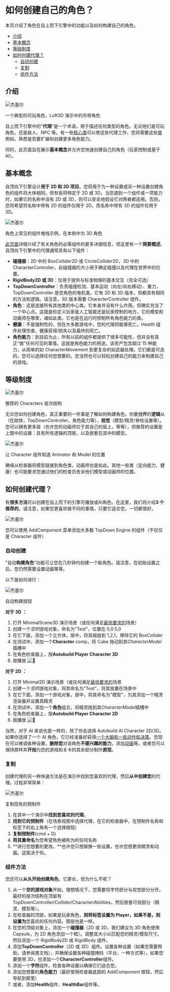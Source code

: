如何创建自己的角色？
==========

本页介绍了角色在自上而下引擎中的功能以及如何构建自己的角色。

-   [介绍](https://topdown-engine-docs.moremountains.com/how-to-create-character.html#introduction)[](https://topdown-engine-docs.moremountains.com/how-to-create-character.html#introduction)
-   [基本概念](https://topdown-engine-docs.moremountains.com/how-to-create-character.html#base-concepts)[](https://topdown-engine-docs.moremountains.com/how-to-create-character.html#base-concepts)
-   [等级制度](https://topdown-engine-docs.moremountains.com/how-to-create-character.html#hierarchy)[](https://topdown-engine-docs.moremountains.com/how-to-create-character.html#hierarchy)
-   [如何创建代理？](https://topdown-engine-docs.moremountains.com/how-to-create-character.html#how-do-i-create-an-agent-)[](https://topdown-engine-docs.moremountains.com/how-to-create-character.html#how-do-i-create-an-agent-)
    -   [自动创建](https://topdown-engine-docs.moremountains.com/how-to-create-character.html#automatic-creation)[](https://topdown-engine-docs.moremountains.com/how-to-create-character.html#automatic-creation)
    -   [复制](https://topdown-engine-docs.moremountains.com/how-to-create-character.html#copy)[](https://topdown-engine-docs.moremountains.com/how-to-create-character.html#copy)
    -   [组件方法](https://topdown-engine-docs.moremountains.com/how-to-create-character.html#components-approach)[](https://topdown-engine-docs.moremountains.com/how-to-create-character.html#components-approach)

介绍[](https://topdown-engine-docs.moremountains.com/how-to-create-character.html#introduction)
---------------------------------------------------------------------------------------------

![杰基尔](https://topdown-engine-docs.moremountains.com/images/howtocharacter-1.png)

一个典型的可玩角色，Loft3D 演示中的吊带角色

自上而下引擎中的"**代理**"是一个术语，用于描述任何类型的角色，无论他们是可玩角色，还是敌人、NPC 等。有一些[核心类](https://topdown-engine-docs.moremountains.com/character-classes.html)可以使这些代理工作，您将需要这些[类](https://topdown-engine-docs.moremountains.com/character-classes.html)例如，熟悉是否要扩展和创建更多角色能力。

同时，此页面旨在展示**基本概念**并允许您快速创建自己的角色（玩家控制或基于 AI）。

基本概念[](https://topdown-engine-docs.moremountains.com/how-to-create-character.html#base-concepts)
------------------------------------------------------------------------------------------------

自顶向下引擎设计**用于 2D 和 3D 项目**。您将用于为一种设置或另一种设置创建角色的组件将大体相同，但有些将特定于 2D 或 3D。当您遇到一个组件或一项能力时，如果它的名称中没有 2D 或 3D，则可以安全地假设它对两者都适用。否则，您将希望将名称中带有 2D 的组件仅用于 2D，而名称中带有 3D 的组件仅用于 3D。

![杰基尔](https://topdown-engine-docs.moremountains.com/images/howtocharacter-2.png)

角色上常见的组件堆栈示例，在本例中为 3D 角色

[此页面](https://topdown-engine-docs.moremountains.com/character-classes.html)详细介绍了有关角色的必需组件的更多详细信息，但这里有一个**简要概述**。自顶向下引擎中的代理通常具有以下组件：

-   **碰撞器**：2D 中的 BoxCollider2D 或 CircleCollider2D，3D 中的 CharacterController，此碰撞器的大小用于确定碰撞以及代理在世界中的位置。
-   **RigidBody2D 或 3D**：仅用于提供与标准物理的基本交互（完全可选）
-   **TopDownController**：负责碰撞检测、基本运动（向左/向右移动）、重力，TopDownController 是您角色的电机类。它有 2D 和 3D 版本，但都具有相同的方法和逻辑。请注意，3D 版本需要 CharacterController 组件。
-   **角色**：这是连接所有其他类的中心类。它本身并没有什么作用，但确实充当了一个中心点。这就是你定义玩家是人工智能还是玩家控制的地方，它的模型和动画师在哪里，诸如此类。它也是在运行时控制所有角色能力的类。
-   **健康**：不是强制性的，但在大多数游戏中，您的代理将能够死亡。Health 组件处理伤害、健康获得/损失以及最终的死亡。
-   **角色能力**：到目前为止，所有以前的组件都提供了很多可能性，但并没有真正"做"任何可见的事情。这就是角色能力的用途。该资产包含超过 15 种能力，从简单的如 CharacterMovement 到更复杂的如武器处理。它们都是可选的，您可以选择任何您想要的。您当然也可以轻松创建自己的能力来构建自己的游戏。

等级制度[](https://topdown-engine-docs.moremountains.com/how-to-create-character.html#hierarchy)
--------------------------------------------------------------------------------------------

![杰基尔](https://topdown-engine-docs.moremountains.com/images/howtocharacter-6.png)

推荐的 Characters 层次结构

无论您如何创建角色，真正重要的一件事是了解如何构建角色。你要**分开**的**逻辑**从（在刚体，TopDownController，角色能力等），**视觉**（模型/精灵/脊柱设置等）。您可以拥有更多层（也许您的动画师位于其自己的层上，等等），但推荐的设置是上图中的设置：具有所有逻辑的顶层，以及嵌套在其中的模型。

![杰基尔](https://topdown-engine-docs.moremountains.com/images/howtocharacter-7.png)

让 Character 组件知道 Animator 和 Model 的位置

确保从检查器将模型链接到角色类，动画师也是如此。其他一些类（定向能力、健康）也可能要求您通过他们的检查员告诉他们模型或动画师的位置。

如何创建代理？[](https://topdown-engine-docs.moremountains.com/how-to-create-character.html#how-do-i-create-an-agent-)
---------------------------------------------------------------------------------------------------------------

有**很多方法**可以创建在自上而下的引擎可播放或AI角色。在这里，我们将介绍**3 个推荐的**。请注意，如果您更喜欢做不同的事情，只要它适合您，一切都很好。

![杰基尔](https://topdown-engine-docs.moremountains.com/images/howtocharacter-3.png)

您可以使用 AddComponent 菜单添加大多数 TopDown Engine 的组件（不仅仅是 Character 组件）

### 自动创建[](https://topdown-engine-docs.moremountains.com/how-to-create-character.html#automatic-creation)

"自动**构建角色**"功能可让您在几秒钟内创建一个新角色。请注意，在初始设置之后，您仍然需要设置动画等等。

以下是如何进行：

![杰基尔](https://topdown-engine-docs.moremountains.com/images/howtocharacter-4.png)

自动构建按钮

**对于 3D ：**

1.  打开 MinimalScene3D 演示场景（或任何满足[最低要求的](https://topdown-engine-docs.moremountains.com/minimal-scene-requirements)场景）[](https://topdown-engine-docs.moremountains.com/minimal-scene-requirements)
2.  创建一个*空的*游戏对象，命名为"Test"，位置在 0,0.5,0
3.  在它下面，添加一个立方体，居中，将其缩放到 1,2,1，移除它的 BoxCollider
4.  在测试中，添加一个**Character** comp，将 Cube 拖动到其*CharacterModel*插槽中
5.  在角色检查器上，按**Autobuild Player Character 3D**
6.  按播放 ![:tada:](https://github.githubassets.com/images/icons/emoji/unicode/1f389.png ":tada:")

**对于 2D ：**

1.  打开 Minimal2D 演示场景（或任何满足[最低要求的](https://topdown-engine-docs.moremountains.com/minimal-scene-requirements)场景[](https://topdown-engine-docs.moremountains.com/minimal-scene-requirements)
2.  创建一个*空的*游戏对象，将其命名为"Test"，将其放置在场景中
3.  在它下面，添加一个游戏对象，居中，将其命名为"模型"，为其添加一个精灵渲染器并设置其精灵
4.  在测试中，添加一个**角色**组合，将精灵拖到其*CharacterModel*插槽中
5.  在角色检查器上，按**Autobuild Player Character 2D**
6.  按播放 ![:tada:](https://github.githubassets.com/images/icons/emoji/unicode/1f389.png ":tada:")

当然，对于 AI 来说也是一样的，除了你会选择 Autobuild AI Character 2D/3D。如果你选择了一个 AI 角色，它已经准备好获得[一个大脑和一些动作和决策](https://topdown-engine-docs.moremountains.com/advanced-ai)。您现在可以微调各种设置，**删除您**对该角色**不感兴趣的能力**，添加[动画](https://topdown-engine-docs.moremountains.com/animations)等。或者您可以保持原样并**开始**为您的游戏和关卡的其余部分制作**原型**。

### 复制[](https://topdown-engine-docs.moremountains.com/how-to-create-character.html#copy)

创建代理的另一种快速方法是在演示中找到您喜欢的代理，然后**从中创建您**的代理。过程非常简单：

![杰基尔](https://topdown-engine-docs.moremountains.com/images/howtocharacter-5.png)

复制现有的预制件

1.  在其中一个演示中**找到您喜欢的代理**。
2.  **找到它的预制件**（在场景视图中选择代理，在它的检查器中，在预制件名称和标签下的右上角有一个选择按钮）
3.  **复制预制件**(cmd + D)
4.  **将其重命名**为您希望角色被称为的任何名称
5.  **进行您想要的更改。**也许您只想替换一些设置，也许您想更改精灵和动画。这取决于你。

### 组件方法[](https://topdown-engine-docs.moremountains.com/how-to-create-character.html#components-approach)

您还可以**从头开始创建角色**。它更长，但为什么不呢？

1.  从一个**空的游戏对象**开始。理想情况下，您需要将字符部分与视觉部分分开。最好的层次结构在顶层有 TopDownController/Collider/Character/Abilities，然后嵌套可视部分（精灵、模型等）。
2.  在检查器的顶部，如果是玩家角色，**则将标签设置为 Player，**如果不是，则**设置为**您喜欢的任何内容。图层也是一样。
3.  在您的顶级对象上，添加一个**碰撞器**（2D 或 3D，我们建议为 3D 角色使用 Capsule，为 2D 角色添加一个框）。调整其大小以匹配您的精灵/模型尺寸。然后添加一个 RigidBody2D 或 RigidBody 组件。
4.  添加**TopDownController**（2D 或 3D）组件。设置各种设置（如果您需要帮助，请参阅类文档），并确保设置各种碰撞掩码（平台、一种方式等）。如果您要使用 3D，也添加一个**CharacterController**组件。
5.  添加一个**字符**组件。检查各种设置以确保它们适合您。
6.  添加您想要的**角色能力**（最好使用检查器底部的 AddComponent 按钮，然后导航到那里）
7.  或者，添加**Health**组件、**HealthBar**组件等。